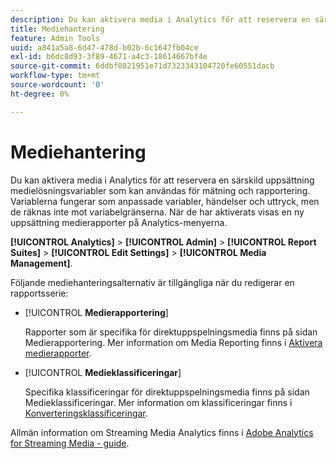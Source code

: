 ```yaml
---
description: Du kan aktivera media i Analytics för att reservera en särskild uppsättning medielösningsvariabler som kan användas för mätning och rapportering.
title: Mediehantering
feature: Admin Tools
uuid: a841a5a8-6d47-478d-b02b-6c1647fb04ce
exl-id: b6dc8d93-3f89-4671-a4c3-18614667bf4e
source-git-commit: 6ddbf0821951e71d7323343104720fe60551dacb
workflow-type: tm+mt
source-wordcount: '0'
ht-degree: 0%

---
```


# Mediehantering

Du kan aktivera media i Analytics för att reservera en särskild uppsättning medielösningsvariabler som kan användas för mätning och rapportering. Variablerna fungerar som anpassade variabler, händelser och uttryck, men de räknas inte mot variabelgränserna. När de har aktiverats visas en ny uppsättning medierapporter på Analytics-menyerna.

**[!UICONTROL Analytics]** > **[!UICONTROL Admin]** > **[!UICONTROL Report Suites]** > **[!UICONTROL Edit Settings]** > **[!UICONTROL Media Management]**.

Följande mediehanteringsalternativ är tillgängliga när du redigerar en rapportsserie:

* [!UICONTROL **Medierapportering**]

   Rapporter som är specifika för direktuppspelningsmedia finns på sidan Medierapportering. Mer information om Media Reporting finns i [Aktivera medierapporter](https://experienceleague.adobe.com/docs/media-analytics/using/media-reports/media-reports-enable.html?lang=en).

* [!UICONTROL **Medieklassificeringar**]

   Specifika klassificeringar för direktuppspelningsmedia finns på sidan Medieklassificeringar. Mer information om klassificeringar finns i [Konverteringsklassificeringar](/help/admin/admin/c-manage-report-suites/c-edit-report-suites/conversion-var-admin/conversion-classifications.md).

Allmän information om Streaming Media Analytics finns i [Adobe Analytics for Streaming Media - guide](https://experienceleague.adobe.com/docs/media-analytics/using/media-overview.html).
